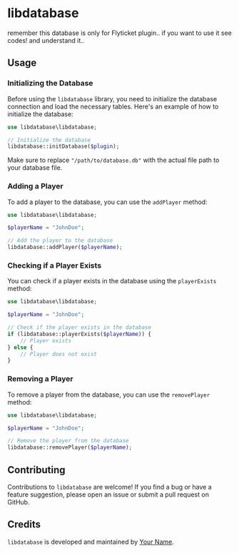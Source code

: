 # libdatabase
remember this database is only for Flyticket plugin.. if you want to use it see codes! and understand it..

## Usage

### Initializing the Database

Before using the `libdatabase` library, you need to initialize the database connection and load the necessary tables. Here's an example of how to initialize the database:

```php
use libdatabase\libdatabase;

// Initialize the database
libdatabase::initDatabase($plugin);
```

Make sure to replace `"/path/to/database.db"` with the actual file path to your database file.

### Adding a Player

To add a player to the database, you can use the `addPlayer` method:

```php
use libdatabase\libdatabase;

$playerName = "JohnDoe";

// Add the player to the database
libdatabase::addPlayer($playerName);
```

### Checking if a Player Exists

You can check if a player exists in the database using the `playerExists` method:

```php
use libdatabase\libdatabase;

$playerName = "JohnDoe";

// Check if the player exists in the database
if (libdatabase::playerExists($playerName)) {
    // Player exists
} else {
    // Player does not exist
}
```

### Removing a Player

To remove a player from the database, you can use the `removePlayer` method:

```php
use libdatabase\libdatabase;

$playerName = "JohnDoe";

// Remove the player from the database
libdatabase::removePlayer($playerName);
```

## Contributing

Contributions to `libdatabase` are welcome! If you find a bug or have a feature suggestion, please open an issue or submit a pull request on GitHub.

## Credits

`libdatabase` is developed and maintained by [Your Name](https://github.com/Amitminer).
